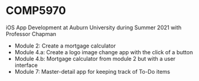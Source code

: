 # COMP5970
iOS App Development at Auburn University during Summer 2021 with Professor Chapman

- Module 2: Create a mortgage calculator 
- Module 4.a: Create a logo image change app with the click of a button
- Module 4.b: Mortgage calculator from module 2 but with a user interface
- Module 7: Master-detail app for keeping track of To-Do items
